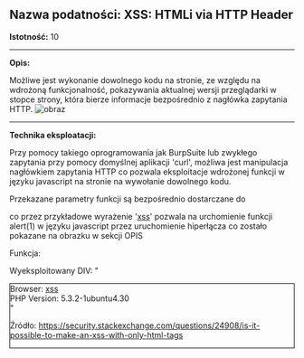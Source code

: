 ## Nazwa podatności: XSS: HTMLi via HTTP Header

**Istotność:** 10

---

**Opis:**

Możliwe jest wykonanie dowolnego kodu na stronie, ze względu na wdrożoną funkcjonalność, pokazywania aktualnej wersji przeglądarki w stopce strony, która bierze informacje bezpośrednio z nagłówka zapytania HTTP.
![obraz](https://github.com/GrzechuG/PWR-CBE-BAW-mutillidae-2024/assets/93217316/9749f1db-7eb0-4890-8332-7b1b0e1de1c0)



---

**Technika eksploatacji:**

Przy pomocy takiego oprogramowania jak BurpSuite lub zwykłego zapytania przy pomocy domyślnej aplikacji 'curl', możliwa jest manipulacja nagłówkiem zapytania HTTP co pozwala eksploitacje wdrożonej funkcji w języku javascript na stronie na wywołanie dowolnego kodu. 

Przekazane parametry funkcji są bezpośrednio dostarczane do <div ReflectedXSSExecutionPoint="1" class="footer"> co przez przykładowe wyrażenie '<a href=javascript:alert(1)>xss</a>' pozwala na urchomienie funkcji alert(1) w języku javascript przez uruchomienie hiperłącza co zostało pokazane na obrazku w sekcji OPIS

Funkcja:
<script type="text/javascript">
$(function() {
		$('[ReflectedXSSExecutionPoint]').attr("title", "");
		$('[ReflectedXSSExecutionPoint]').balloon();
	});
 </script>
 
Wyeksploitowany DIV:
"<div style="border: 1px solid black;">
	<div ReflectedXSSExecutionPoint="1" class="footer">Browser: <a href=javascript:alert(1)>xss</a></div>
	<div class="footer">PHP Version: 5.3.2-1ubuntu4.30</div>"
 
Źródło: https://security.stackexchange.com/questions/24908/is-it-possible-to-make-an-xss-with-only-html-tags
